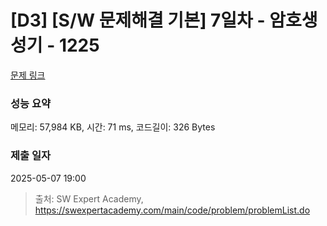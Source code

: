 # [D3] [S/W 문제해결 기본] 7일차 - 암호생성기 - 1225 

[문제 링크](https://swexpertacademy.com/main/code/problem/problemDetail.do?contestProbId=AV14uWl6AF0CFAYD) 

### 성능 요약

메모리: 57,984 KB, 시간: 71 ms, 코드길이: 326 Bytes

### 제출 일자

2025-05-07 19:00



> 출처: SW Expert Academy, https://swexpertacademy.com/main/code/problem/problemList.do